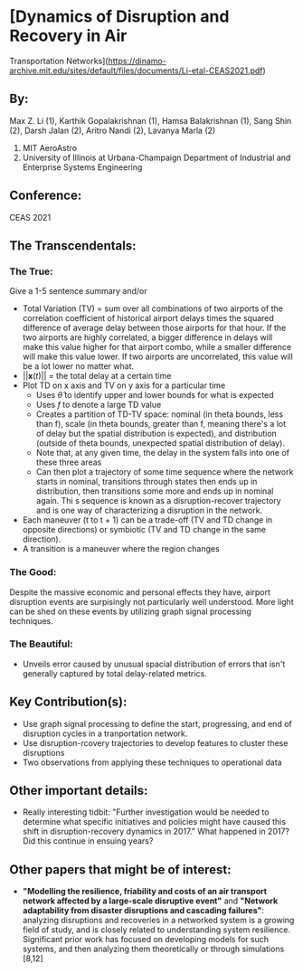 # [Dynamics of Disruption and Recovery in Air
Transportation Networks](https://dinamo-archive.mit.edu/sites/default/files/documents/Li-etal-CEAS2021.pdf)

## By: 

Max Z. Li (1), Karthik Gopalakrishnan (1), Hamsa Balakrishnan (1), Sang Shin (2), Darsh Jalan (2), Aritro Nandi (2), Lavanya Marla (2)

1. MIT AeroAstro
2. University of Illinois at Urbana-Champaign Department of Industrial and Enterprise Systems Engineering

## Conference:

CEAS 2021

## The Transcendentals:

### The True:

Give a 1-5 sentence summary and/or

- Total Variation (TV) = sum over all combinations of two airports of the correlation coefficient of historical airport delays times the squared difference of average delay between those airports for that hour. If the two airports are highly correlated, a bigger difference in delays will make this value higher for that airport combo, while a smaller difference will make this value lower. If two airports are uncorrelated, this value will be a lot lower no matter what.
- $||\textbf{x}(t)||$ = the total delay at a certain time
- Plot TD on x axis and TV on y axis for a particular time
  - Uses $\hat{\theta}$ to identify upper and lower bounds for what is expected
  - Uses $f$ to denote a large TD value
  - Creates a partition of TD-TV space: nominal (in theta bounds, less than f), scale (in theta bounds, greater than f, meaning there's a lot of delay but the spatial distribution is expected), and distribution (outside of theta bounds, unexpected spatial distribution of delay).
  - Note that, at any given time, the delay in the system falls into one of these three areas
  - Can then plot a trajectory of some time sequence where the network starts in nominal, transitions through states then ends up in distribution, then transitions some more and ends up in nominal again. Thi s sequence is known as a disruption-recover trajectory and is one way of characterizing a disruption in the network.
- Each maneuver (t to t + 1) can be a trade-off (TV and TD change in opposite directions) or symbiotic (TV and TD change in the same direction).
- A transition is a maneuver where the region changes

### The Good:

Despite the massive economic and personal effects they have, airport disruption events are surpisingly not particularly well understood. More light can be shed on these events by utilizing graph signal processing techniques.

### The Beautiful:

- Unveils error caused by unusual spacial distribution of errors that isn't generally captured by total delay-related metrics.

## Key Contribution(s):

- Use graph signal processing to define the start, progressing, and end of disruption cycles in a tranportation network.
- Use disruption-rcovery trajectories to develop features to cluster these disruptions
- Two observations from applying these techniques to operational data


## Other important details:

- Really interesting tidbit: "Further investigation would be needed to determine what specific initiatives and policies might have caused this shift in disruption-recovery dynamics in 2017." What happened in 2017? Did this continue in ensuing years?

## Other papers that might be of interest:

-  **"Modelling the resilience, friability and costs of an air transport network
affected by a large-scale disruptive event"** and **"Network adaptability from disaster disruptions and cascading failures"**: analyzing disruptions and recoveries in a networked system is a growing field of study, and is closely related to understanding system resilience. Significant prior work has focused on developing models for such systems, and then analyzing them theoretically or through simulations [8,12]

